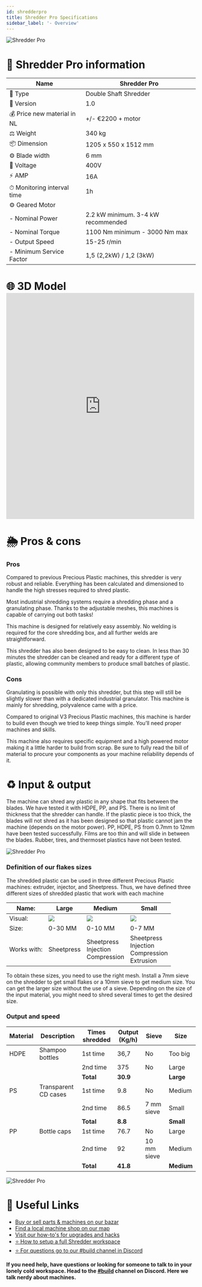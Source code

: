 ```yaml
---
id: shredderpro
title: Shredder Pro Specifications
sidebar_label: '- Overview'
---
```



![Shredder Pro](assets/build/shredderpro.jpg)

# 📓 Shredder Pro information

| Name                       | Shredder Pro                       |
| -------------------------- | ---------------------------------- |
| 📓 Type                     | Double Shaft Shredder              |
| 💎 Version                  | 1.0                                |
| 💰 Price new material in NL | +/- €2200 + motor                  |
| ⚖️ Weight                  | 340 kg                             |
| 📦 Dimension                | 1205 x 550 x 1512 mm               |
| ⚙️ Blade width             | 6 mm                               |
| 🔌 Voltage                  | 400V                               |
| ⚡️ AMP                     | 16A                                |
| ⏱ Monitoring interval time | 1h                                 |
| ⚙️ Geared Motor            |                                    |
| - Nominal Power            | 2.2 kW minimum. 3-4 kW recommended |
| - Nominal Torque           | 1100 Nm minimum - 3000 Nm max      |
| - Output Speed             | 15-25 r/min                        |
| - Minimum Service Factor   | 1,5 (2,2kW) / 1,2 (3kW)            |


# 🌐 3D Model <iframe width="500" height="600" src="https://b2b.partcommunity.com/community/partcloud/embedded.html?route=embedded-viewer&name=Shredder+Pro+v1&model_id=96615&portal=b2b&noAutoload=true&autoRotate=false&hideMenu=true&topColor=%23FFFFFF&bottomColor=%23ffffff&cameraParams=false&varsettransfer=" frameborder="0" id="EmbeddedView-Iframe-96615" allowfullscreen mark="crwd-mark"></iframe>




# 🌦 Pros & cons

### Pros

Compared to previous Precious Plastic machines, this shredder is very robust and reliable. Everything has been calculated and dimensioned to handle the high stresses required to shred plastic.

Most industrial shredding systems require a shredding phase and a granulating phase. Thanks to the adjustable meshes, this machines is capable of carrying out both tasks!

This machine is designed for relatively easy assembly. No welding is required for the core shredding box, and all further welds are straightforward.

This shredder has also been designed to be easy to clean. In less than 30 minutes the shredder can be cleaned and ready for a different type of plastic, allowing community members to produce small batches of plastic.

### Cons

Granulating is possible with only this shredder, but this step will still be slightly slower than with a dedicated industrial granulator. This machine is mainly for shredding, polyvalence came with a price.

Compared to original V3 Precious Plastic machines, this machine is harder to build even though we tried to keep things simple. You’ll need proper machines and skills.

This machine also requires specific equipment and a high powered motor making it a little harder to build from scrap. Be sure to fully read the bill of material to procure your components as your machine reliability depends of it.

# ♻️ Input & output

The machine can shred any plastic in any shape that fits between the blades. We have tested it with HDPE, PP, and PS. There is no limit of thickness that the shredder can handle. If the plastic piece is too thick, the blades will not shred as it has been designed so that plastic cannot jam the machine (depends on the motor power). PP, HDPE, PS from 0.7mm to 12mm have been tested successfully. Films are too thin and will slide in between the blades.  Rubber, tires, and thermoset plastics have not been tested.

![Shredder Pro](assets/build/shredder_output.jpg)
### Definition of our flakes sizes
The shredded plastic can be used in three different Precious Plastic machines: extruder, injector, and Sheetpress. Thus, we have defined three different sizes of shredded plastic that work with each machine

| Name:       | Large                                                                                         | Medium                                                                                        | Small                                                                                         |
| ----------- | --------------------------------------------------------------------------------------------- | --------------------------------------------------------------------------------------------- | --------------------------------------------------------------------------------------------- |
| Visual:     | <img style="margin-left: 0;" src="../assets/build/shredder_output_02.jpg" /> | <img style="margin-left: 0;" src="../assets/build/shredder_output_03.jpg" /> | <img style="margin-left: 0;" src="../assets/build/shredder_output_04.jpg" /> |
| Size:       | 0-30 MM                                                                                       | 0-10 MM                                                                                       | 0-7 MM                                                                                        |
| Works with: | Sheetpress                                                                                    | Sheetpress <br> Injection <br> Compression                                        | Sheetpress <br> Injection <br> Compression <br> Extrusion                   |


To obtain these sizes, you need to use the right mesh. Install a 7mm sieve on the shredder to get small flakes or a 10mm sieve to get medium size. You can get the larger size without the use of a sieve. Depending on the size of the input material, you might need to shred several times to get the desired size.


### Output and speed
| Material | Description          | Times shredded | Output (Kg/h) | Sieve       | Size       |
| -------- | -------------------- | -------------- | ------------- | ----------- | ---------- |
| HDPE     | Shampoo bottles      | 1st time       | 36,7          | No          | Too big    |
|          |                      | 2nd time       | 375           | No          | Large      |
|          |                      | **Total**      | **30.9**      |             | **Large**  |
| PS       | Transparent CD cases | 1st time       | 9.8           | No          | Medium     |
|          |                      | 2nd time       | 86.5          | 7 mm sieve  | Small      |
|          |                      | **Total**      | **8.8**       |             | **Small**  |
| PP       | Bottle caps          | 1st time       | 76.7          | No          | Large      |
|          |                      | 2nd time       | 92            | 10 mm sieve | Medium     |
|          |                      | **Total**      | **41.8**      |             | **Medium** |


![Shredder Pro](assets/build/shredderpro-output.jpg)


# 🙌 Useful Links
* [ Buy or sell parts & machines on our bazar](https://bazar.preciousplastic.com)
* [ Find a local machine shop on our map](https://community.preciousplastic.com/map)
* [ Visit our how-to's for upgrades and hacks](https://community.preciousplastic.com/how-to)
* [⭐️ How to setup a full Shredder workspace](spaces/shredder.md)
* [⭐️ For questions go to our #build channel in Discord](https://discordapp.com/invite/XQDmQVT)


**If you need help, have questions or looking for someone to talk to in your lonely cold workspace. Head to the [#build](https://discordapp.com/invite/XQDmQVT) channel on Discord. Here we talk nerdy about machines.**
